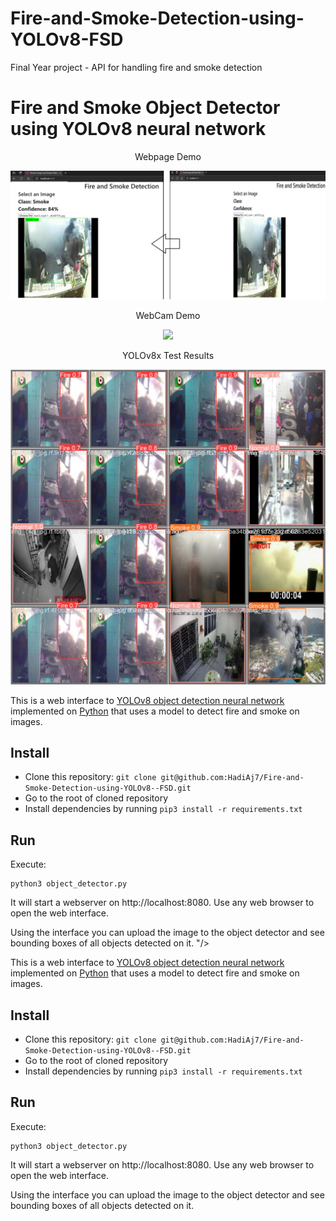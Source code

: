 # Fire-and-Smoke-Detection-using-YOLOv8-FSD
Final Year project - API for handling fire and smoke detection 
# Fire and Smoke Object Detector using YOLOv8 neural network

<div align="center">
    <p>Webpage Demo</p>
    <img src="https://github.com/HadiAj7/Fire-and-Smoke-Detection-using-YOLOv8--FSD/blob/main/Webpage%20%20Demo.png?raw=true"/>
</div>

<div align="center">
    <p>WebCam Demo</p>
    <img src="https://github.com/HadiAj7/Fire-and-Smoke-Detection-using-YOLOv8--FSD/blob/main/WebCam%20%20Demo.png?raw=true"/>
</div>

<div align="center">
    <p>YOLOv8x Test Results</p>
    <img src="https://github.com/HadiAj7/Fire-and-Smoke-Detection-using-YOLOv8--FSD/blob/main/YOLOv8%20x%20test%20results.jpg?raw=true"/>
</div>




This is a web interface to [YOLOv8 object detection neural network](https://ultralytics.com/yolov8) 
implemented on [Python](https://www.python.org) that uses a model to detect fire and smoke on images.

## Install

* Clone this repository: `git clone git@github.com:HadiAj7/Fire-and-Smoke-Detection-using-YOLOv8--FSD.git`
* Go to the root of cloned repository
* Install dependencies by running `pip3 install -r requirements.txt`

## Run

Execute:

```
python3 object_detector.py
```

It will start a webserver on http://localhost:8080. Use any web browser to open the web interface.

Using the interface you can upload the image to the object detector and see bounding boxes of all objects detected on it.
"/>
</div>




This is a web interface to [YOLOv8 object detection neural network](https://ultralytics.com/yolov8) 
implemented on [Python](https://www.python.org) that uses a model to detect fire and smoke on images.

## Install

* Clone this repository: `git clone git@github.com:HadiAj7/Fire-and-Smoke-Detection-using-YOLOv8--FSD.git`
* Go to the root of cloned repository
* Install dependencies by running `pip3 install -r requirements.txt`

## Run

Execute:

```
python3 object_detector.py
```

It will start a webserver on http://localhost:8080. Use any web browser to open the web interface.

Using the interface you can upload the image to the object detector and see bounding boxes of all objects detected on it.
